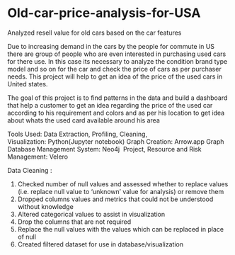 # Old-car-price-analysis-for-USA
Analyzed resell value for old cars based on the car features 


Due  to increasing demand in the cars by the people for commute in US there are group of people who are even interested in purchasing used cars for there use.
In this case its necessary to analyze the condition brand type model and so on for the car and check the price of cars as per purchaser needs.
This project will help to get an idea of the price of the used cars in United states.

The goal of this project is to find patterns in the data and build a dashboard that help a customer to get an idea regarding the price of the used car according to his requirement and colors and as per his location to get idea about whats the used card available around his area


Tools Used:
Data Extraction, Profiling, Cleaning, Visualization: Python(Jupyter notebook)
Graph Creation: Arrow.app
Graph Database Management System: Neo4j 
Project, Resource and Risk Management: Velero 

Data Cleaning :
1) Checked number of null values and assessed whether to replace values (i.e. replace null value to ‘unknown’ value for analysis) or remove them
2) Dropped columns values and metrics that could not be understood without knowledge
3) Altered categorical values to assist in visualization
4) Drop the columns that are not required 
5) Replace the null values with the values which can be replaced in place of null
6) Created filtered dataset for use in database/visualization

